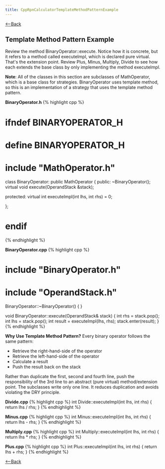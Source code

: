 ```yaml
---
title: CppRpnCalculatorTemplateMethodPatternExample
---
```

[<--Back](RpnCalculatorCppExampleImplementation)
## Template Method Pattern Example
Review the method BinaryOperator::execute. Notice how it is concrete, but it refers to a method called executeImpl, which is declared pure virtual. That's the extension point. Review Plus, Minus, Multiply, Divide to see how each extends the base class by only implementing the method executeImpl.

**Note**: All of the classes in this section are subclasses of MathOperator, which is a base class for strategies. BinaryOperator uses template method, so this is an implementation of a strategy that uses the template method pattern.

**BinaryOperator.h**
{% highlight cpp %}
# ifndef BINARYOPERATOR_H
# define BINARYOPERATOR_H

# include "MathOperator.h"

class BinaryOperator: public MathOperator {
public:
   ~BinaryOperator();
   virtual void execute(OperandStack &stack);

protected:
   virtual int executeImpl(int lhs, int rhs) = 0;

};
# endif
{% endhighlight %}

**BinaryOperator.cpp**
{% highlight cpp %}
# include "BinaryOperator.h"

# include "OperandStack.h"

BinaryOperator::~BinaryOperator() {
}

void BinaryOperator::execute(OperandStack& stack) {
   int rhs = stack.pop();
   int lhs = stack.pop();
   int result = executeImpl(lhs, rhs);
   stack.enter(result);
}
{% endhighlight %}

**Why Use Template Method Pattern?**
Every binary operator follows the same pattern:
* Retrieve the right-hand-side of the operator
* Retrieve the left-hand-side of the operator
* Calculate a result
* Push the result back on the stack

Rather than duplicate the first, second and fourth line, push the responsibility of the 3rd line to an abstract (pure virtual) method/extension point. The subclasses write only one line. It reduces duplication and avoids violating the DRY principle.

**Divide.cpp**
{% highlight cpp %}
int Divide::executeImpl(int lhs, int rhs) {
   return lhs / rhs;
}
{% endhighlight %}

**Minus.cpp**
{% highlight cpp %}
int Minus::executeImpl(int lhs, int rhs) {
   return lhs - rhs;
}
{% endhighlight %}

**Multiply.cpp**
{% highlight cpp %}
int Multiply::executeImpl(int lhs, int rhs) {
   return lhs * rhs;
}
{% endhighlight %}

**Plus.cpp**
{% highlight cpp %}
int Plus::executeImpl(int lhs, int rhs) {
   return lhs + rhs;
}
{% endhighlight %}

[<--Back](RpnCalculatorCppExampleImplementation)
